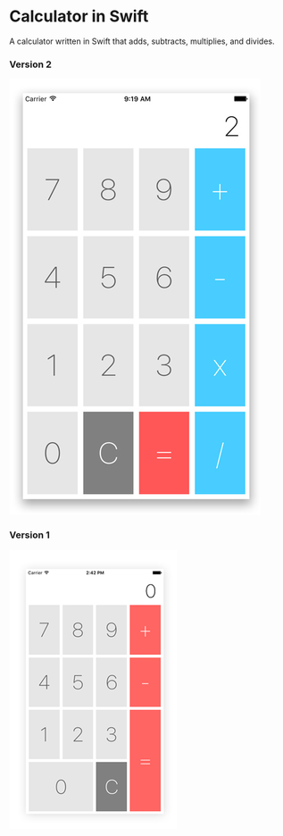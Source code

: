# Calculator in Swift

A calculator written in Swift that adds, subtracts, multiplies, and divides.

<h3>Version 2</h3>
<img src="https://raw.githubusercontent.com/laurencaponong/Calculator-Swift/master/calculator-swift-lauren-caponong-v2.jpg">


<h3>Version 1</h3>
<img src="https://raw.githubusercontent.com/laurencaponong/Calculator-Swift/master/calculator-ios-lauren-caponong.png">

